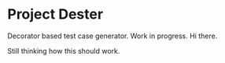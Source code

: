 # Project Dester

Decorator based test case generator. Work in progress. Hi there.

Still thinking how this should work.

